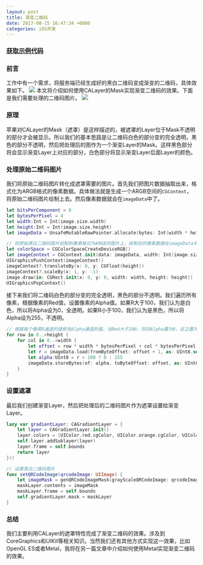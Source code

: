 ```yaml
---
layout: post
title: 渐变二维码
date: 2017-08-15 16:47:34 +0800
categories: iOS开发
---
```

### [获取示例代码](https://github.com/SquarePants1991/ColorfulQRCode)
### 前言
工作中有一个需求，将服务端已经生成好的黑白二维码变成渐变的二维码，具体效果如下。
![](http://upload-images.jianshu.io/upload_images/2949750-60979934c5048ed0.png?imageMogr2/auto-orient/strip%7CimageView2/2/w/1240)
本文将介绍如何使用CALayer的Mask实现渐变二维码的效果。下面是我们需要处理的二维码图片。
![](http://upload-images.jianshu.io/upload_images/2949750-3484b5846234fb7b.png?imageMogr2/auto-orient/strip%7CimageView2/2/w/1240)

### 原理
苹果对CALayer的Mask（遮罩）是这样描述的，被遮罩的Layer位于Mask不透明的部分才会被显示。所以我们的基本思路是让二维码白色的部分变的完全透明，黑色的部分不透明，然后把处理后的图作为一个渐变Layer的Mask。这样黑色部分将会显示渐变Layer上对应的部分，白色部分将显示渐变Layer后面Layer的颜色。

### 处理原始二维码图片
我们将原始二维码图片转化成遮罩需要的图片。首先我们把图片数据抽取出来，格式化为ARGB格式的像素数据。具体做法就是生成一个ARGB空间的`CGContext`，将原始二维码图片绘制上去。然后像素数据就会在`imageData`中了。
```swift
let bitsPerComponent = 8
let bytesPerPixel = 4
let width:Int = Int(image.size.width)
let height:Int = Int(image.size.height)
let imageData = UnsafeMutableRawPointer.allocate(bytes: Int(width * height * bytesPerPixel), alignedTo: 8)

// 将原始黑白二维码图片绘制到像素格式为ARGB的图片上，绘制后的像素数据在imageData中。
let colorSpace = CGColorSpaceCreateDeviceRGB()
let imageContext = CGContext.init(data: imageData, width: Int(image.size.width), height: Int(image.size.height), bitsPerComponent: bitsPerComponent, bytesPerRow: width * bytesPerPixel, space: colorSpace, bitmapInfo: CGImageAlphaInfo.premultipliedFirst.rawValue )
UIGraphicsPushContext(imageContext!)
imageContext?.translateBy(x: 0, y: CGFloat(height))
imageContext?.scaleBy(x: 1, y: -1)
image.draw(in: CGRect.init(x: 0, y: 0, width: width, height: height))
UIGraphicsPopContext()
```
接下来我们将二维码白色的部分变的完全透明，黑色的部分不透明。我们遍历所有像素，根据像素的Red值，设置像素的Alpha值。如果R大于100，我们认为是白色，所以将Alpha设为0，全透明。如果R小于100，我们认为是黑色，所以将Alpha设为255，不透明。
```swift
// 根据每个像素R通道的值修改Alpha通道的值，当Red大于100，则将Alpha置为0，反之置为255
for row in 0..<height {
    for col in 0..<width {
        let offset = row * width * bytesPerPixel + col * bytesPerPixel
        let r = imageData.load(fromByteOffset: offset + 1, as: UInt8.self)
        let alpha:UInt8 = r > 100 ? 0 : 255
        imageData.storeBytes(of: alpha, toByteOffset: offset, as: UInt8.self)
    }
}
```

### 设置遮罩
最后我们创建渐变Layer，然后把处理后的二维码图片作为遮罩设置给渐变Layer。
```swift
lazy var gradientLayer: CAGradientLayer = {
    let layer = CAGradientLayer.init()
    layer.colors = [UIColor.red.cgColor, UIColor.orange.cgColor, UIColor.cyan.cgColor]
    self.layer.addSublayer(layer)
    layer.frame = self.bounds
    return layer
}()

// 设置黑白二维码图片
func setQRCodeImage(qrcodeImage: UIImage) {
    let imageMask = genQRCodeImageMask(grayScaleQRCodeImage: qrcodeImage)
    maskLayer.contents = imageMask
    maskLayer.frame = self.bounds
    self.gradientLayer.mask = maskLayer
}
```

### 总结
我们主要利用CALayer的遮罩特性完成了渐变二维码的效果。涉及到CoreGraphics和UIKit等相关知识。当然我们还有其他方式实现这一效果，比如OpenGL ES或者Metal，我将在另一篇文章中介绍如何使用Metal实现渐变二维码的效果。
